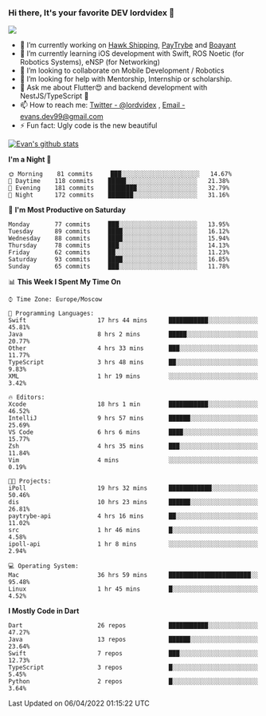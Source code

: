 ### Hi there, It's your favorite DEV lordvidex 👋
<img src="https://komarev.com/ghpvc/?username=lordvidex&label=Views&color=blue&style=plastic" />
<!--
**lordvidex/lordvidex** is a ✨ _special_ ✨ repository because its `README.md` (this file) appears on your GitHub profile.
Here are some ideas to get you started:
-->

- 🔭 I’m currently working on [Hawk Shipping](https://hawkshipping.com), [PayTrybe](https://www.paytrybe.com) and [Boayant](https://www.github.com/boayant-dev)
- 🌱 I’m currently learning iOS development with Swift, ROS Noetic (for Robotics Systems), eNSP (for Networking)
- 👯 I’m looking to collaborate on Mobile Development / Robotics
- 🤔 I’m looking for help with Mentorship, Internship or scholarship.
- 💬 Ask me about Flutter😍 and backend development with NestJS/TypeScript 🔮
- 📫 How to reach me: [Twitter - @lordvidex](https://twitter.com/lordvidex) , [Email - evans.dev99@gmail.com](mailto:evans.dev99@gmail.com?body=Hello%20Evans,)
- ⚡ Fun fact: Ugly code is the new beautiful 

<div>
<!-- <a href="https://github.com/lordvidex">
  <img src="https://github-readme-stats.vercel.app/api/top-langs/?username=lordvidex&theme=light" />
</a>    -->
<!-- [![Top Langs](https://github-readme-stats.vercel.app/api/top-langs/?username=lordvidex)](https://github.com/lordvidex/)  -->

<a href="https://github.com/lordvidex">
 <img src="https://github-readme-stats.vercel.app/api?username=lordvidex&show_icons=true&theme=light&line_height=27" alt="Evan's github stats"/>
</a>
</div>


<!--
  <a href="https://github.com/iampawan/FlutterExampleApps">
    <img align="center" src="https://github-readme-stats.vercel.app/api/pin/?username=iampawan&repo=FlutterExampleApps&theme=light" />

  </a>
  <a href="https://github.com/iampawan/VelocityX">
   <img align="center" src="https://github-readme-stats.vercel.app/api/pin/?username=iampawan&repo=VelocityX&theme=light" />
  </a>
-->
<!--START_SECTION:waka-->
**I'm a Night 🦉** 

```text
🌞 Morning    81 commits     ███░░░░░░░░░░░░░░░░░░░░░░   14.67% 
🌆 Daytime    118 commits    █████░░░░░░░░░░░░░░░░░░░░   21.38% 
🌃 Evening    181 commits    ████████░░░░░░░░░░░░░░░░░   32.79% 
🌙 Night      172 commits    ███████░░░░░░░░░░░░░░░░░░   31.16%

```
📅 **I'm Most Productive on Saturday** 

```text
Monday       77 commits     ███░░░░░░░░░░░░░░░░░░░░░░   13.95% 
Tuesday      89 commits     ████░░░░░░░░░░░░░░░░░░░░░   16.12% 
Wednesday    88 commits     ████░░░░░░░░░░░░░░░░░░░░░   15.94% 
Thursday     78 commits     ███░░░░░░░░░░░░░░░░░░░░░░   14.13% 
Friday       62 commits     ██░░░░░░░░░░░░░░░░░░░░░░░   11.23% 
Saturday     93 commits     ████░░░░░░░░░░░░░░░░░░░░░   16.85% 
Sunday       65 commits     ███░░░░░░░░░░░░░░░░░░░░░░   11.78%

```


📊 **This Week I Spent My Time On** 

```text
⌚︎ Time Zone: Europe/Moscow

💬 Programming Languages: 
Swift                    17 hrs 44 mins      ███████████░░░░░░░░░░░░░░   45.81% 
Java                     8 hrs 2 mins        █████░░░░░░░░░░░░░░░░░░░░   20.77% 
Other                    4 hrs 33 mins       ███░░░░░░░░░░░░░░░░░░░░░░   11.77% 
TypeScript               3 hrs 48 mins       ██░░░░░░░░░░░░░░░░░░░░░░░   9.83% 
XML                      1 hr 19 mins        ░░░░░░░░░░░░░░░░░░░░░░░░░   3.42%

🔥 Editors: 
Xcode                    18 hrs 1 min        ███████████░░░░░░░░░░░░░░   46.52% 
IntelliJ                 9 hrs 57 mins       ██████░░░░░░░░░░░░░░░░░░░   25.69% 
VS Code                  6 hrs 6 mins        ████░░░░░░░░░░░░░░░░░░░░░   15.77% 
Zsh                      4 hrs 35 mins       ███░░░░░░░░░░░░░░░░░░░░░░   11.84% 
Vim                      4 mins              ░░░░░░░░░░░░░░░░░░░░░░░░░   0.19%

🐱‍💻 Projects: 
iPoll                    19 hrs 32 mins      ████████████░░░░░░░░░░░░░   50.46% 
dis                      10 hrs 23 mins      ██████░░░░░░░░░░░░░░░░░░░   26.81% 
paytrybe-api             4 hrs 16 mins       ██░░░░░░░░░░░░░░░░░░░░░░░   11.02% 
src                      1 hr 46 mins        █░░░░░░░░░░░░░░░░░░░░░░░░   4.58% 
ipoll-api                1 hr 8 mins         ░░░░░░░░░░░░░░░░░░░░░░░░░   2.94%

💻 Operating System: 
Mac                      36 hrs 59 mins      ███████████████████████░░   95.48% 
Linux                    1 hr 45 mins        █░░░░░░░░░░░░░░░░░░░░░░░░   4.52%

```

**I Mostly Code in Dart** 

```text
Dart                     26 repos            ███████████░░░░░░░░░░░░░░   47.27% 
Java                     13 repos            ██████░░░░░░░░░░░░░░░░░░░   23.64% 
Swift                    7 repos             ███░░░░░░░░░░░░░░░░░░░░░░   12.73% 
TypeScript               3 repos             █░░░░░░░░░░░░░░░░░░░░░░░░   5.45% 
Python                   2 repos             █░░░░░░░░░░░░░░░░░░░░░░░░   3.64%

```



 Last Updated on 06/04/2022 01:15:22 UTC
<!--END_SECTION:waka-->
